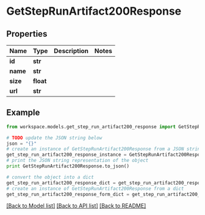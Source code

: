 # GetStepRunArtifact200Response


## Properties
Name | Type | Description | Notes
------------ | ------------- | ------------- | -------------
**id** | **str** |  | 
**name** | **str** |  | 
**size** | **float** |  | 
**url** | **str** |  | 

## Example

```python
from workspace.models.get_step_run_artifact200_response import GetStepRunArtifact200Response

# TODO update the JSON string below
json = "{}"
# create an instance of GetStepRunArtifact200Response from a JSON string
get_step_run_artifact200_response_instance = GetStepRunArtifact200Response.from_json(json)
# print the JSON string representation of the object
print GetStepRunArtifact200Response.to_json()

# convert the object into a dict
get_step_run_artifact200_response_dict = get_step_run_artifact200_response_instance.to_dict()
# create an instance of GetStepRunArtifact200Response from a dict
get_step_run_artifact200_response_form_dict = get_step_run_artifact200_response.from_dict(get_step_run_artifact200_response_dict)
```
[[Back to Model list]](../README.md#documentation-for-models) [[Back to API list]](../README.md#documentation-for-api-endpoints) [[Back to README]](../README.md)



